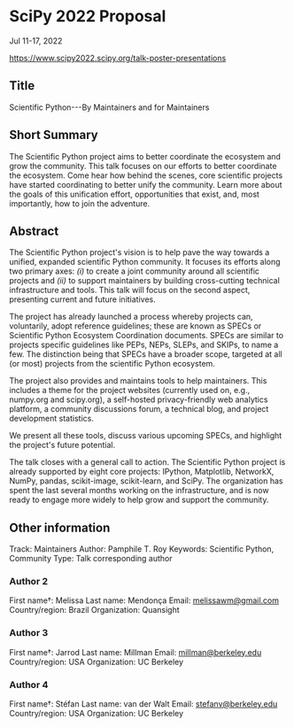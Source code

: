 # SciPy 2022 Proposal

Jul 11-17, 2022

https://www.scipy2022.scipy.org/talk-poster-presentations


## Title

Scientific Python---By Maintainers and for Maintainers


## Short Summary

The Scientific Python project aims to better coordinate the ecosystem and grow the community.
This talk focuses on our efforts to better coordinate the ecosystem.
Come hear how behind the scenes, core scientific projects have started coordinating to better unify the community.
Learn more about the goals of this unification effort, opportunities that
exist, and, most importantly, how to join the adventure.


## Abstract

The Scientific Python project's vision is to help pave the way towards a unified, expanded scientific Python community.
It focuses its efforts along two primary axes: _(i)_ to create a joint community around all scientific projects
and _(ii)_ to support maintainers by building cross-cutting technical infrastructure and tools.
This talk will focus on the second aspect, presenting current and future initiatives.

The project has already launched a process whereby projects can, voluntarily, adopt reference guidelines;
these are known as SPECs or Scientific Python Ecosystem Coordination documents.
SPECs are similar to projects specific guidelines like PEPs, NEPs, SLEPs, and SKIPs, to name a few.
The distinction being that SPECs have a broader scope, targeted at all (or most) projects from the scientific Python ecosystem.

The project also provides and maintains tools to help maintainers.
This includes a theme for the project websites (currently used on, e.g., numpy.org and scipy.org), a self-hosted privacy-friendly
web analytics platform, a community discussions forum, a technical blog, and project development statistics.

We present all these tools, discuss various upcoming SPECs, and highlight the project's future potential.

The talk closes with a general call to action.
The Scientific Python project is already supported by eight core projects: IPython, Matplotlib, NetworkX, NumPy, pandas, scikit-image, scikit-learn, and SciPy.
The organization has spent the last several months working on the infrastructure, and is now ready to engage more widely to help grow and support the community.


## Other information

Track: Maintainers
Author: Pamphile T. Roy
Keywords: Scientific Python, Community
Type:  Talk
corresponding author

### Author 2

First name†: Melissa
Last name: Mendonça
Email: melissawm@gmail.com 	
Country/region: Brazil
Organization: Quansight

### Author 3

First name†: Jarrod
Last name: Millman
Email: millman@berkeley.edu
Country/region: USA
Organization: UC Berkeley

### Author 4

First name†: Stéfan
Last name: van der Walt
Email: stefanv@berkeley.edu
Country/region: USA
Organization: UC Berkeley

